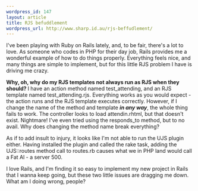 ```yaml
--- 
wordpress_id: 147
layout: article
title: RJS befuddlement
wordpress_url: http://www.sharp.id.au/rjs-beffudlement/
---
```

I've been playing with Ruby on Rails lately, and, to be fair, there's a lot to love. As someone who codes in PHP for their day job, Rails provides me a wonderful example of how to do things properly. Everything feels nice, and many things are simple to implement, but for this little RJS problem I have is driving me crazy.

<strong>Why, oh, why do my RJS templates not always run as RJS when they should?
</strong>
I have an action method named test_attending, and an RJS template named test_attending.rjs. Everything works as you would expect - the action runs and the RJS template executes correctly. However, if I change the name of the method and template <strong>*in any way*</strong>, the whole thing fails to work. The controller looks to load attendin.rhtml, but that doesn't exist. Nightmare! I've even tried using the responds_to method, but to no avail. Why does changing the method name break everything?

As if to add insult to injury, it looks like I'm not able to run the UJS plugin either. Having installed the plugin and called the rake task, adding the UJS::routes method call to routes.rb causes what we in PHP land would call a Fat Al - a server 500.

I love Rails, and I'm finding it so easy to implement my new project in Rails that I wanna keep going, but these two little issues are dragging me down. What am I doing wrong, people?
